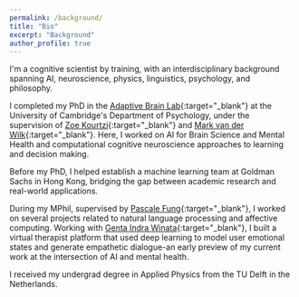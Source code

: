 ```yaml
---
permalink: /background/
title: "Bio"
excerpt: "Background"
author_profile: true
---
```


I'm a cognitive scientist by training, with an interdisciplinary background spanning AI, neuroscience, physics, linguistics, psychology, and philosophy.

I completed my PhD in the [Adaptive Brain Lab](https://www.abg.psychol.cam.ac.uk/){:target="_blank"} at the University of Cambridge's Department of Psychology, under the supervision of [Zoe Kourtzi](https://www.psychol.cam.ac.uk/staff/professor-zoe-kourtzi){:target="_blank"} and [Mark van der Wilk](https://mvdw.uk){:target="_blank"}.
Here, I worked on AI for Brain Science and Mental Health and computational cognitive neuroscience approaches to learning and decision making.

Before my PhD, I helped establish a machine learning team at Goldman Sachs in Hong Kong, bridging the gap between academic research and real-world applications.

During my MPhil, supervised by [Pascale Fung](http://www.ee.ust.hk/~pascale/){:target="_blank"}, I worked on several projects related to natural language processing and affective computing.
Working with [Genta Indra Winata](https://gentawinata.com/){:target="_blank"}, I built a virtual therapist platform that used deep learning to model user emotional states and generate empathetic dialogue-an early preview of my current work at the intersection of AI and mental health.

I received my undergrad degree in Applied Physics from the TU Delft in the Netherlands.
